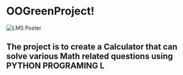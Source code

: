 # OOGreenProject!
![LMS Poster](https://user-images.githubusercontent.com/74747789/139002670-e209c34a-a04a-42a7-903e-ced283ce1c5d.png)
## The project is to create a Calculator that can solve various Math related questions using PYTHON PROGRAMING L ##

